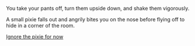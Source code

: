 You take your pants off, turn them upside down, and shake them vigorously.

A small pixie falls out and angrily bites you on the nose before flying off to hide in a corner of the room.

[Ignore the pixie for now](../marshmallow.md)